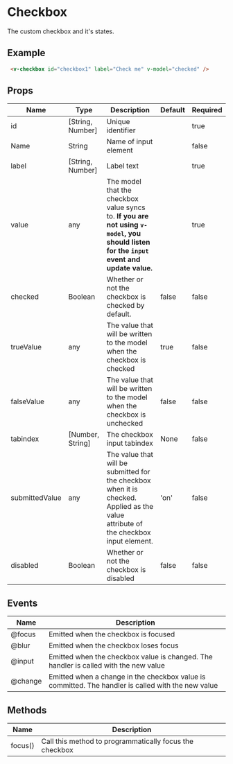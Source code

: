 # Checkbox <badge text="stable" />
The custom checkbox and it's states.

## Example

<div class="p-3 border rounded-2 my-3">
  <v-checkbox id="checkbox1" label="Check me" v-model="checked" />
</div>

```html
 <v-checkbox id="checkbox1" label="Check me" v-model="checked" />
```

## Props
Name       | Type     | Description | Default | Required
---------- | -------- | ----------- | ------- | --------
id         | [String, Number]   | Unique identifier |    | true
Name       | String             | Name of input element |    | false
label      | [String, Number]   | Label text        |    | true
value      | any      | The model that the checkbox value syncs to. **If you are not using `v-model`, you should listen for the `input` event and update value.**        |    | true
checked    | Boolean  | Whether or not the checkbox is checked by default. | false | false
trueValue	 | any	    | The value that will be written to the model when the checkbox is checked | true | false
falseValue | any	    | The value that will be written to the model when the checkbox is unchecked | false | false
tabindex	 | [Number, String]   | The checkbox input tabindex | None | false
submittedValue | any  | The value that will be submitted for the checkbox when it is checked. Applied as the value attribute of the checkbox input element. | 'on' | false
disabled	 | Boolean  | Whether or not the checkbox is disabled | false | false

## Events
Name       | Description
---------- | -----------
@focus     | Emitted when the checkbox is focused
@blur      | Emitted when the checkbox loses focus
@input     | Emitted when the checkbox value is changed. The handler is called with the new value
@change    | Emitted when a change in the checkbox value is committed. The handler is called with the new value

## Methods
Name       | Description
---------- | -----------
focus()    | Call this method to programmatically focus the checkbox

<script>
export default {
  data() {
    return { checked: false };
  },
  methods: {
    makeFocus() {
      this.$refs.checkbox.focus();
    }
  }
};
</script>
